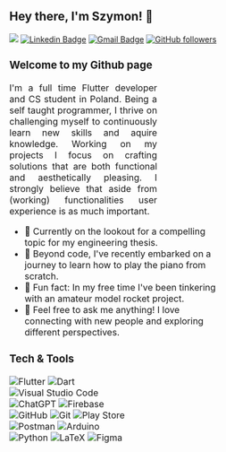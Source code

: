
## Hey there, I'm Szymon! 👋

![](https://komarev.com/ghpvc/?username=xmooncake)
[![Linkedin Badge](https://img.shields.io/badge/-Szymon_Gierlach-blue?style=flat-square&logo=Linkedin&logoColor=white&link=)]('')
[![Gmail Badge](https://img.shields.io/badge/-s.gierlachpl@gmail.com-c14438?style=flat-square&logo=Gmail&logoColor=white&link=mailto:s.gierlachpl@gmail.com)](mailto:s.gierlachpl@gmail.com)
[![GitHub followers](https://img.shields.io/github/followers/xmooncake?label=Follow&style=social)](https://github.com/xmooncake/?tab=follow)

<div style="font-size: 16px; padding-right: 10%; width: 75%;">

### Welcome to my Github page

<div style="text-align: justify; text-justify: inter-word; width: 70%; ">

I'm a full time Flutter developer and CS student in Poland.
Being a self taught programmer, I thrive on challenging myself to continuously learn new skills and aquire knowledge.
Working on my projects I focus on crafting solutions that are both functional and aesthetically pleasing.
I strongly believe that aside from (working) functionalities user experience is as much important.

</div>

- 🔭 Currently on the lookout for a compelling topic for my engineering thesis.
- 🌱 Beyond code, I've recently embarked on a journey to learn how to play the piano from scratch.
- 🚀 Fun fact: In my free time I've been tinkering with an amateur model rocket project.
- 💬 Feel free to ask me anything! I love connecting with new people and exploring different perspectives.

### Tech & Tools

<div style="width: 60%;">

![Flutter](https://img.shields.io/badge/Flutter-%2302569B.svg?style=flat&logo=Flutter&logoColor=white)
![Dart](https://img.shields.io/badge/Dart-%230175C2.svg?style=flat&logo=dart&logoColor=white)
![Visual Studio Code](https://img.shields.io/badge/Visual%20Studio%20Code-0078d7.svg?style=flat&logo=visual-studio-code&logoColor=white)
![ChatGPT](https://img.shields.io/badge/ChatGPT-74aa9c?style=flat&logo=openai&logoColor=white)
![Firebase](https://img.shields.io/badge/Firebase-%23039BE5.svg?style=flat&logo=firebase)
![GitHub](https://img.shields.io/badge/Github-%23121011.svg?style=flat&logo=github&logoColor=white)
![Git](https://img.shields.io/badge/Git-%23F05033.svg?style=flat&logo=git&logoColor=white)
![Play Store](https://img.shields.io/badge/Google_Play-414141?style=flat&logo=google-play&logoColor=white)
![Postman](https://img.shields.io/badge/Postman-FF6C37?style=flat&logo=postman&logoColor=white)
![Arduino](https://img.shields.io/badge/-Arduino-00979D?style=flat&logo=Arduino&logoColor=white)
![Python](https://img.shields.io/badge/Python-3670A0?style=flat&logo=python&logoColor=ffdd54)
![LaTeX](https://img.shields.io/badge/Latex-%23008080.svg?style=flat&logo=latex&logoColor=white)
![Figma](https://img.shields.io/badge/Figma-%23F24E1E.svg?style=flat&logo=figma&logoColor=white)

</div>

</div>
